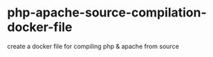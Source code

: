 # php-apache-source-compilation-docker-file
create a docker file for compiling php &amp; apache from source
